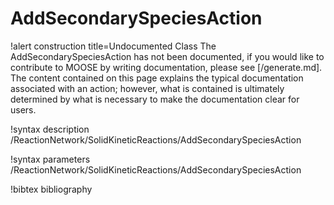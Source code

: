 <!-- MOOSE Documentation Stub: Remove this when content is added. -->

# AddSecondarySpeciesAction

!alert construction title=Undocumented Class
The AddSecondarySpeciesAction has not been documented, if you would like to contribute to MOOSE by writing
documentation, please see [/generate.md]. The content contained on this page explains the typical
documentation associated with an action; however, what is contained is ultimately determined by what
is necessary to make the documentation clear for users.

!syntax description /ReactionNetwork/SolidKineticReactions/AddSecondarySpeciesAction

!syntax parameters /ReactionNetwork/SolidKineticReactions/AddSecondarySpeciesAction

!bibtex bibliography
